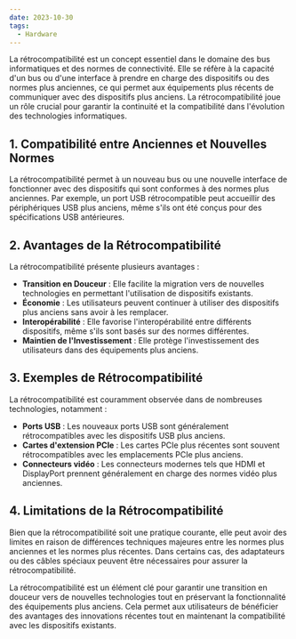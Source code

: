 ```yaml
---
date: 2023-10-30
tags:
  - Hardware
---
```


La rétrocompatibilité est un concept essentiel dans le domaine des bus informatiques et des normes de connectivité. Elle se réfère à la capacité d'un bus ou d'une interface à prendre en charge des dispositifs ou des normes plus anciennes, ce qui permet aux équipements plus récents de communiquer avec des dispositifs plus anciens. La rétrocompatibilité joue un rôle crucial pour garantir la continuité et la compatibilité dans l'évolution des technologies informatiques.

## **1. Compatibilité entre Anciennes et Nouvelles Normes**

La rétrocompatibilité permet à un nouveau bus ou une nouvelle interface de fonctionner avec des dispositifs qui sont conformes à des normes plus anciennes. Par exemple, un port USB rétrocompatible peut accueillir des périphériques USB plus anciens, même s'ils ont été conçus pour des spécifications USB antérieures.

## **2. Avantages de la Rétrocompatibilité**

La rétrocompatibilité présente plusieurs avantages :
- **Transition en Douceur** : Elle facilite la migration vers de nouvelles technologies en permettant l'utilisation de dispositifs existants.
- **Économie** : Les utilisateurs peuvent continuer à utiliser des dispositifs plus anciens sans avoir à les remplacer.
- **Interopérabilité** : Elle favorise l'interopérabilité entre différents dispositifs, même s'ils sont basés sur des normes différentes.
- **Maintien de l'Investissement** : Elle protège l'investissement des utilisateurs dans des équipements plus anciens.

## **3. Exemples de Rétrocompatibilité**

La rétrocompatibilité est couramment observée dans de nombreuses technologies, notamment :
- **Ports USB** : Les nouveaux ports USB sont généralement rétrocompatibles avec les dispositifs USB plus anciens.
- **Cartes d'extension PCIe** : Les cartes PCIe plus récentes sont souvent rétrocompatibles avec les emplacements PCIe plus anciens.
- **Connecteurs vidéo** : Les connecteurs modernes tels que HDMI et DisplayPort prennent généralement en charge des normes vidéo plus anciennes.

## **4. Limitations de la Rétrocompatibilité**

Bien que la rétrocompatibilité soit une pratique courante, elle peut avoir des limites en raison de différences techniques majeures entre les normes plus anciennes et les normes plus récentes. Dans certains cas, des adaptateurs ou des câbles spéciaux peuvent être nécessaires pour assurer la rétrocompatibilité.

La rétrocompatibilité est un élément clé pour garantir une transition en douceur vers de nouvelles technologies tout en préservant la fonctionnalité des équipements plus anciens. Cela permet aux utilisateurs de bénéficier des avantages des innovations récentes tout en maintenant la compatibilité avec les dispositifs existants.
